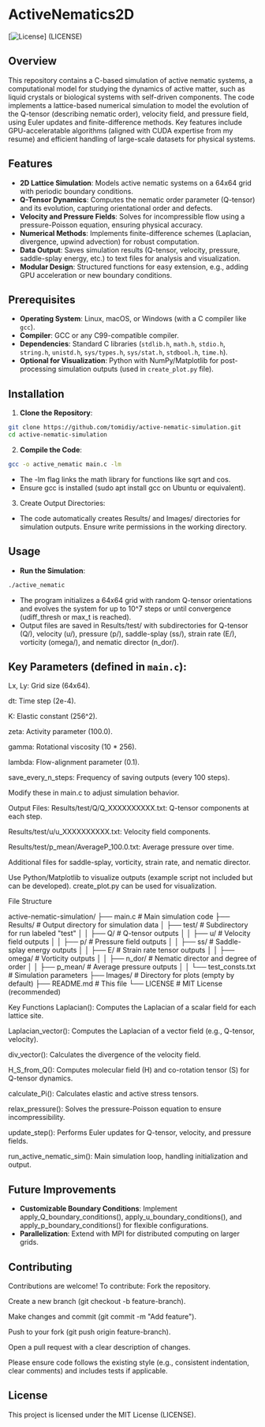 # ActiveNematics2D
[![License](https://img.shields.io/badge/License-MIT-blue.svg)] (LICENSE)

## Overview
This repository contains a C-based simulation of active nematic systems, a computational model for studying the dynamics of active matter, such as liquid crystals or biological systems with self-driven components. The code implements a lattice-based numerical simulation to model the evolution of the Q-tensor (describing nematic order), velocity field, and pressure field, using Euler updates and finite-difference methods. Key features include GPU-acceleratable algorithms (aligned with CUDA expertise from my resume) and efficient handling of large-scale datasets for physical systems.

## Features
- **2D Lattice Simulation**: Models active nematic systems on a 64x64 grid with periodic boundary conditions.
- **Q-Tensor Dynamics**: Computes the nematic order parameter (Q-tensor) and its evolution, capturing orientational order and defects.
- **Velocity and Pressure Fields**: Solves for incompressible flow using a pressure-Poisson equation, ensuring physical accuracy.
- **Numerical Methods**: Implements finite-difference schemes (Laplacian, divergence, upwind advection) for robust computation.
- **Data Output**: Saves simulation results (Q-tensor, velocity, pressure, saddle-splay energy, etc.) to text files for analysis and visualization.
- **Modular Design**: Structured functions for easy extension, e.g., adding GPU acceleration or new boundary conditions.


## Prerequisites
- **Operating System**: Linux, macOS, or Windows (with a C compiler like `gcc`).
- **Compiler**: GCC or any C99-compatible compiler.
- **Dependencies**: Standard C libraries (`stdlib.h`, `math.h`, `stdio.h`, `string.h`, `unistd.h`, `sys/types.h`, `sys/stat.h`, `stdbool.h`, `time.h`).
- **Optional for Visualization**: Python with NumPy/Matplotlib for post-processing simulation outputs (used in `create_plot.py` file).

## Installation
1. **Clone the Repository**:
```bash
git clone https://github.com/tomidiy/active-nematic-simulation.git
cd active-nematic-simulation
```

2. **Compile the Code**:
```bash
gcc -o active_nematic main.c -lm
```
- The -lm flag links the math library for functions like sqrt and cos.
- Ensure gcc is installed (sudo apt install gcc on Ubuntu or equivalent).

3. Create Output Directories:
- The code automatically creates Results/ and Images/ directories for simulation outputs. Ensure write permissions in the working directory.

## Usage
- **Run the Simulation**:
```bash
./active_nematic
```
- The program initializes a 64x64 grid with random Q-tensor orientations and evolves the system for up to 10^7 steps or until convergence (udiff_thresh or max_t is reached).
- Output files are saved in Results/test/ with subdirectories for Q-tensor (Q/), velocity (u/), pressure (p/), saddle-splay (ss/), strain rate (E/), vorticity (omega/), and nematic director (n_dor/).

## Key Parameters (defined in `main.c`):
Lx, Ly: Grid size (64x64).

dt: Time step (2e-4).

K: Elastic constant (256^2).

zeta: Activity parameter (100.0).

gamma: Rotational viscosity (10 * 256).

lambda: Flow-alignment parameter (0.1).

save_every_n_steps: Frequency of saving outputs (every 100 steps).

Modify these in main.c to adjust simulation behavior.

Output Files:
Results/test/Q/Q_XXXXXXXXXX.txt: Q-tensor components at each step.

Results/test/u/u_XXXXXXXXXX.txt: Velocity field components.

Results/test/p_mean/AverageP_100.0.txt: Average pressure over time.

Additional files for saddle-splay, vorticity, strain rate, and nematic director.

Use Python/Matplotlib to visualize outputs (example script not included but can be developed). create_plot.py can be used for visualization.



File Structure

active-nematic-simulation/
├── main.c               # Main simulation code
├── Results/             # Output directory for simulation data
│   ├── test/            # Subdirectory for run labeled "test"
│   │   ├── Q/           # Q-tensor outputs
│   │   ├── u/           # Velocity field outputs
│   │   ├── p/           # Pressure field outputs
│   │   ├── ss/          # Saddle-splay energy outputs
│   │   ├── E/           # Strain rate tensor outputs
│   │   ├── omega/       # Vorticity outputs
│   │   ├── n_dor/       # Nematic director and degree of order
│   │   ├── p_mean/      # Average pressure outputs
│   │   └── test_consts.txt # Simulation parameters
├── Images/              # Directory for plots (empty by default)
├── README.md            # This file
└── LICENSE              # MIT License (recommended)

Key Functions
Laplacian(): Computes the Laplacian of a scalar field for each lattice site.

Laplacian_vector(): Computes the Laplacian of a vector field (e.g., Q-tensor, velocity).

div_vector(): Calculates the divergence of the velocity field.

H_S_from_Q(): Computes molecular field (H) and co-rotation tensor (S) for Q-tensor dynamics.

calculate_Pi(): Calculates elastic and active stress tensors.

relax_pressure(): Solves the pressure-Poisson equation to ensure incompressibility.

update_step(): Performs Euler updates for Q-tensor, velocity, and pressure fields.

run_active_nematic_sim(): Main simulation loop, handling initialization and output.

## Future Improvements
- **Customizable Boundary Conditions**: Implement apply_Q_boundary_conditions(), apply_u_boundary_conditions(), and apply_p_boundary_conditions() for flexible configurations.
- **Parallelization**: Extend with MPI for distributed computing on larger grids.



## Contributing
Contributions are welcome! To contribute:
Fork the repository.

Create a new branch (git checkout -b feature-branch).

Make changes and commit (git commit -m "Add feature").

Push to your fork (git push origin feature-branch).

Open a pull request with a clear description of changes.

Please ensure code follows the existing style (e.g., consistent indentation, clear comments) and includes tests if applicable.

## License
This project is licensed under the MIT License (LICENSE).



